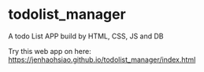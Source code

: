 # todolist_manager
A todo List APP  build by HTML, CSS, JS and DB

Try this web app on here:
https://jenhaohsiao.github.io/todolist_manager/index.html
